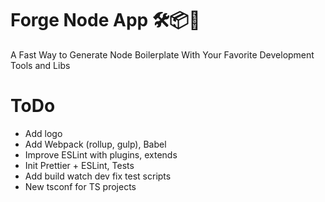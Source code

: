 # Forge Node App 🛠📦🎊

A Fast Way to Generate Node Boilerplate With Your Favorite Development Tools and Libs

# ToDo

- Add logo
- Add Webpack (rollup, gulp), Babel
- Improve ESLint with plugins, extends
- Init Prettier + ESLint, Tests
- Add build watch dev fix test scripts
- New tsconf for TS projects
